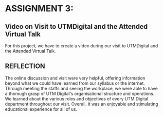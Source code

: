 # ASSIGNMENT 3:

## Video on Visit to UTMDigital and the Attended Virtual Talk

For this project, we have to create a video during our visit to UTMDigital and the Attended Virtual Talk.

## REFLECTION

The online discussion and visit were very helpful, offering information beyond what we could have learned from our syllabus or the internet. Through meeting the staffs and seeing the workplace, we were able to have a thorough grasp of UTM Digital's organisational structure and operations. We learned about the various roles and objectives of every UTM Digital department throughout our visit. Overall, it was an enjoyable and stimulating educational experience for all of us.
